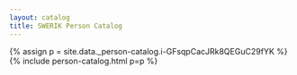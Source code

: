 ```yaml
---
layout: catalog
title: SWERIK Person Catalog
---
```

{% assign p = site.data._person-catalog.i-GFsqpCacJRk8QEGuC29fYK %}
{% include person-catalog.html p=p %}

